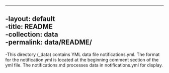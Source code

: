 ----		
 -layout: default		
 -title: README		
 -collection: data		
 -permalink: data/README/		
 ----		


 -This directory (_data) contains YML data file notifications.yml. The format for the notification.yml is located at the beginning comment section of the yml file. The notifications.md processes data in notifications.yml	for display.	
 
